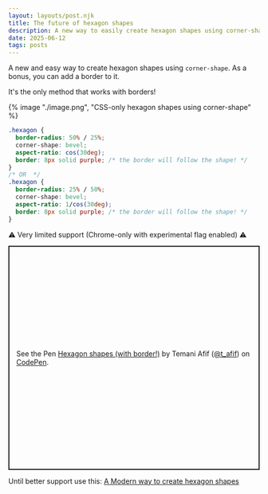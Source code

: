 ```yaml
---
layout: layouts/post.njk
title: The future of hexagon shapes
description: A new way to easily create hexagon shapes using corner-shape
date: 2025-06-12
tags: posts
---
```


A new and easy way to create hexagon shapes using `corner-shape`. As a bonus, you can add a border to it.

It's the only method that works with borders!


{% image "./image.png", "CSS-only hexagon shapes using corner-shape" %}

```css
.hexagon {
  border-radius: 50% / 25%;
  corner-shape: bevel;
  aspect-ratio: cos(30deg);
  border: 8px solid purple; /* the border will follow the shape! */
}
/* OR  */
.hexagon {
  border-radius: 25% / 50%;
  corner-shape: bevel;
  aspect-ratio: 1/cos(30deg);
  border: 8px solid purple; /* the border will follow the shape! */
}
```

⚠️ Very limited support (Chrome-only with experimental flag enabled) ⚠️

<p class="codepen" data-height="450" data-default-tab="result" data-slug-hash="yyNjgzR" data-pen-title="Hexagon shapes (with border!)" data-preview="true" data-user="t_afif" style="height: 450px; box-sizing: border-box; display: flex; align-items: center; justify-content: center; border: 2px solid; margin: 1em 0; padding: 1em;">
  <span>See the Pen <a href="https://codepen.io/t_afif/pen/yyNjgzR">
  Hexagon shapes (with border!)</a> by Temani Afif (<a href="https://codepen.io/t_afif">@t_afif</a>)
  on <a href="https://codepen.io">CodePen</a>.</span>
</p>
<script async src="https://public.codepenassets.com/embed/index.js"></script>

Until better support use this: [A Modern way to create hexagon shapes](/hexagon-shape/)